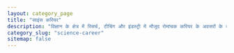 ```yaml
---
layout: category_page
title: "साइंस करियर"
description: "विज्ञान के क्षेत्र में रिसर्च, टीचिंग और इंडस्ट्री में मौजूद रोमांचक करियर के अवसरों के बारे में जानें।"
category_slug: "science-career"
sitemap: false
---
```

